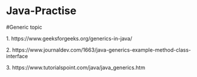 # Java-Practise


<p3> #Generic topic</p3>
<p>1. https://www.geeksforgeeks.org/generics-in-java/</p>
<p>2. https://www.journaldev.com/1663/java-generics-example-method-class-interface</p>
<p>3. https://www.tutorialspoint.com/java/java_generics.htm</p>

